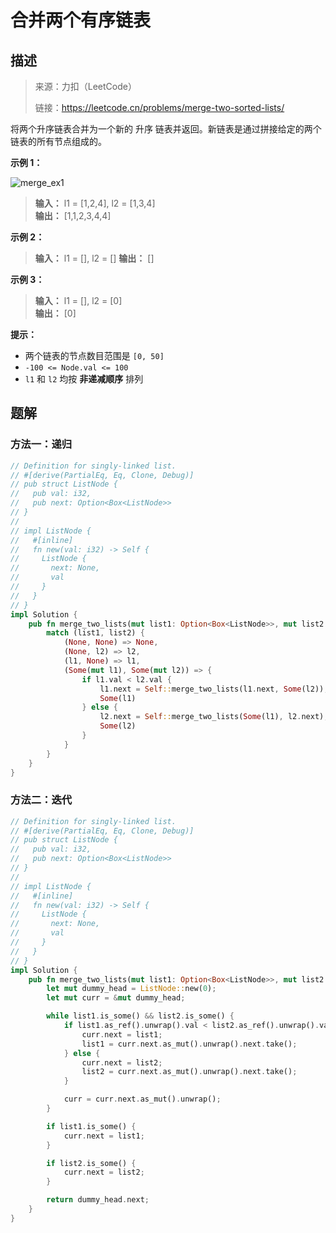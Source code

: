 # 合并两个有序链表

## 描述

> 来源：力扣（LeetCode）
>
> 链接：<https://leetcode.cn/problems/merge-two-sorted-lists/>

将两个升序链表合并为一个新的 升序 链表并返回。新链表是通过拼接给定的两个链表的所有节点组成的。

**示例 1：**

![merge_ex1](https://assets.leetcode.com/uploads/2020/10/03/merge_ex1.jpg)

> **输入：** l1 = [1,2,4], l2 = [1,3,4]  
> **输出：** [1,1,2,3,4,4]

**示例 2：**

> **输入：** l1 = [], l2 = []
> **输出：** []

**示例 3：**

> **输入：** l1 = [], l2 = [0]  
> **输出：** [0]

**提示：**

- 两个链表的节点数目范围是 `[0, 50]`
- `-100 <= Node.val <= 100`
- `l1` 和 `l2` 均按 **非递减顺序** 排列

## 题解

### 方法一：递归

```rust
// Definition for singly-linked list.
// #[derive(PartialEq, Eq, Clone, Debug)]
// pub struct ListNode {
//   pub val: i32,
//   pub next: Option<Box<ListNode>>
// }
//
// impl ListNode {
//   #[inline]
//   fn new(val: i32) -> Self {
//     ListNode {
//       next: None,
//       val
//     }
//   }
// }
impl Solution {
    pub fn merge_two_lists(mut list1: Option<Box<ListNode>>, mut list2: Option<Box<ListNode>>) -> Option<Box<ListNode>> {
        match (list1, list2) {
            (None, None) => None,
            (None, l2) => l2,
            (l1, None) => l1,
            (Some(mut l1), Some(mut l2)) => {
                if l1.val < l2.val {
                    l1.next = Self::merge_two_lists(l1.next, Some(l2));
                    Some(l1)
                } else {
                    l2.next = Self::merge_two_lists(Some(l1), l2.next);
                    Some(l2)
                }
            }
        }
    }
}
```

### 方法二：迭代

```rust
// Definition for singly-linked list.
// #[derive(PartialEq, Eq, Clone, Debug)]
// pub struct ListNode {
//   pub val: i32,
//   pub next: Option<Box<ListNode>>
// }
//
// impl ListNode {
//   #[inline]
//   fn new(val: i32) -> Self {
//     ListNode {
//       next: None,
//       val
//     }
//   }
// }
impl Solution {
    pub fn merge_two_lists(mut list1: Option<Box<ListNode>>, mut list2: Option<Box<ListNode>>) -> Option<Box<ListNode>> {
        let mut dummy_head = ListNode::new(0);
        let mut curr = &mut dummy_head;

        while list1.is_some() && list2.is_some() {
            if list1.as_ref().unwrap().val < list2.as_ref().unwrap().val {
                curr.next = list1;
                list1 = curr.next.as_mut().unwrap().next.take();
            } else {
                curr.next = list2;
                list2 = curr.next.as_mut().unwrap().next.take();
            }

            curr = curr.next.as_mut().unwrap();
        }

        if list1.is_some() {
            curr.next = list1;
        }

        if list2.is_some() {
            curr.next = list2;
        }

        return dummy_head.next;
    }
}
```
